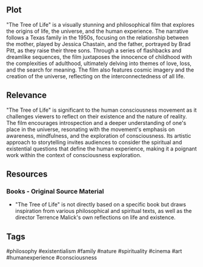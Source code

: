 ## Plot
"The Tree of Life" is a visually stunning and philosophical film that explores the origins of life, the universe, and the human experience. The narrative follows a Texas family in the 1950s, focusing on the relationship between the mother, played by Jessica Chastain, and the father, portrayed by Brad Pitt, as they raise their three sons. Through a series of flashbacks and dreamlike sequences, the film juxtaposes the innocence of childhood with the complexities of adulthood, ultimately delving into themes of love, loss, and the search for meaning. The film also features cosmic imagery and the creation of the universe, reflecting on the interconnectedness of all life.

## Relevance
"The Tree of Life" is significant to the human consciousness movement as it challenges viewers to reflect on their existence and the nature of reality. The film encourages introspection and a deeper understanding of one's place in the universe, resonating with the movement's emphasis on awareness, mindfulness, and the exploration of consciousness. Its artistic approach to storytelling invites audiences to consider the spiritual and existential questions that define the human experience, making it a poignant work within the context of consciousness exploration.

## Resources

### Books - Original Source Material 
- "The Tree of Life" is not directly based on a specific book but draws inspiration from various philosophical and spiritual texts, as well as the director Terrence Malick's own reflections on life and existence.

## Tags 
#philosophy #existentialism #family #nature #spirituality #cinema #art #humanexperience #consciousness
